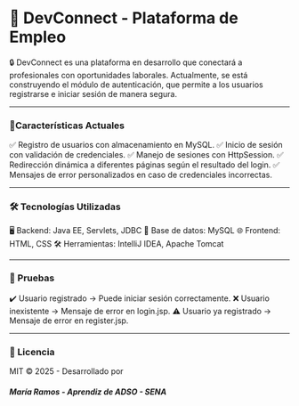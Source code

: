 #  🚀 DevConnect - Plataforma de Empleo

🔒 DevConnect es una plataforma en desarrollo que conectará a profesionales con oportunidades laborales. Actualmente, se está construyendo el módulo de autenticación, que permite a los usuarios registrarse e iniciar sesión de manera segura.

---

### 📌Características Actuales

✅ Registro de usuarios con almacenamiento en MySQL.
✅ Inicio de sesión con validación de credenciales.
✅ Manejo de sesiones con HttpSession.
✅ Redirección dinámica a diferentes páginas según el resultado del login.
✅ Mensajes de error personalizados en caso de credenciales incorrectas.

---

### 🛠️ Tecnologías Utilizadas

🖥️ Backend: Java EE, Servlets, JDBC
💾 Base de datos: MySQL
🌐 Frontend: HTML, CSS
🛠️ Herramientas: IntelliJ IDEA, Apache Tomcat

---

### 🧪 Pruebas
✔️ Usuario registrado → Puede iniciar sesión correctamente.
❌ Usuario inexistente → Mensaje de error en login.jsp.
⚠️ Usuario ya registrado → Mensaje de error en register.jsp.

---

### 📜 Licencia
MIT © 2025 - Desarrollado por 
##### María Ramos - Aprendiz de ADSO - SENA
